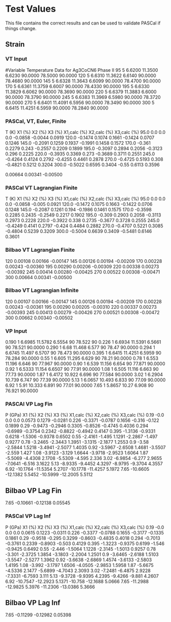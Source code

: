 # Test Values

This file contains the correct results and can be used to validate PASCal if things change.

## Strain

### VT Input 
#Variable Temperature Data for Ag3CoCN6 Phase II
95      5       6.6200  11.3500 6.6230  90.0000 78.5000 90.0000
120     5       6.6310  11.3622 6.6140  90.0000 78.4680 90.0000
145     5       6.6328  11.3643 6.6099  90.0000 78.4700 90.0000
170     5       6.6361  11.3759 6.6007  90.0000 78.4330 90.0000
195     5       6.6330  11.3829 6.6062  90.0000 78.3690 90.0000
220     5       6.6379  11.3883 6.6000  90.0000 78.3790 90.0000
245     5       6.6383  11.3969 6.5980  90.0000 78.3720 90.0000
270     5       6.6401  11.4091 6.5956  90.0000 78.3490 90.0000
300     5       6.6415  11.4251 6.5959  90.0000 78.2840 90.0000
                  
### PASCal, VT, Euler, Finite
T (K)	X1 (%)	X2 (%)	X3 (%)	X1,calc (%)	X2,calc (%)	X3,calc (%)
95.0	0.0	0.0	0.0	-0.0858	-0.0044	0.0919
120.0	-0.1474	0.1074	0.1661	-0.1424	0.0707	0.1246
145.0	-0.2091	0.1259	0.1937	-0.1991	0.1458	0.1572
170.0	-0.361	0.2279	0.243	-0.2557	0.2209	0.1899
195.0	-0.3097	0.2894	0.2056	-0.3123	0.296	0.2225
220.0	-0.3935	0.3369	0.273	-0.3689	0.3711	0.2551
245.0	-0.4264	0.4124	0.2792	-0.4255	0.4461	0.2878
270.0	-0.4725	0.5193	0.308	-0.4821	0.5212	0.3204
300.0	-0.5022	0.6595	0.3404	-0.55	0.6113	0.3596

0.00664 0.00341 -0.00500

### PASCal VT Lagrangian Finite

T (K)	X1 (%)	X2 (%)	X3 (%)	X1,calc (%)	X2,calc (%)	X3,calc (%)
95.0	0.0	0.0	0.0	-0.0858	-0.005	0.0921
120.0	-0.1472	0.1075	0.1663	-0.1422	0.0706	0.1248
145.0	-0.2087	0.1261	0.194	-0.1986	0.1461	0.1575
170.0	-0.3598	0.2285	0.2435	-0.2549	0.2217	0.1902
195.0	-0.309	0.2903	0.2058	-0.3113	0.2973	0.2228
220.0	-0.3922	0.338	0.2735	-0.3677	0.3728	0.2555
245.0	-0.4249	0.4141	0.2797	-0.424	0.4484	0.2882
270.0	-0.4707	0.5221	0.3085	-0.4804	0.5239	0.3209
300.0	-0.5004	0.6639	0.3409	-0.5481	0.6146	0.3601


### Bilbao VT Lagrangian Finite
120 0.00108 0.00166 -0.00147
145 0.00126 0.00194 -0.00209
170 0.00228 0.00243 -0.00360
195 0.00290 0.00206 -0.00309
220 0.00338 0.00273 -0.00392
245 0.00414 0.00280 -0.00425
270 0.00522 0.00308 -0.00471
300 0.00664 0.00341 -0.00500

### Bilbao VT Lagrangian Infinite
120 0.00107 0.00166 -0.00147
145 0.00126 0.00194 -0.00209
170 0.00228 0.00243 -0.00361
195 0.00290 0.00205 -0.00310
220 0.00337 0.00273 -0.00393
245 0.00413 0.00279 -0.00426
270 0.00521 0.00308 -0.00472
300 0.00662 0.00340 -0.00502

### VP Input
0.190	1	6.6985	11.5782	6.5554	90	78.522	90
0.226	1	6.6934	11.5391	6.5661	90	78.521	90.0000
0.290	1	6.68	11.468	6.577	90	78.47	90.0000
0.294	1	6.6745	11.497	6.5707	90	78.473	90.0000
0.395	1	6.6415	11.4251	6.5959	90	78.284	90.0000
0.55	1	6.605	11.295	6.629	90	78.21	90.0000
0.78	1	6.553	11.196	6.646	90	77.967	90.0000
0.90	1	6.539	11.156	6.654	90	77.871	90.0000
0.92	1	6.5333	11.154	6.6507	90	77.91	90.0000
1.08	1	6.505	11.116	6.663	90	77.73	90.0000
1.87	1	6.4172	10.922	6.696	90	77.584	90.0000
3.02	1	6.2904	10.739	6.747	90	77.39	90.0000
5.13	1	6.0657	10.493	6.833	90	77.09	90.0000
6.92	1	5.91	10.333	6.891	90	77.01	90.0000
7.65	1	5.8657	10.27	6.908	90	76.921	90.0000

### PASCAl VP Lag Fin
P (GPa)	X1 (%)	X2 (%)	X3 (%)	X1,calc (%)	X2,calc (%)	X3,calc (%)
0.19	-0.0	0.0	0.0	0.0573	0.1279	-0.0281
0.226	-0.3371	-0.0787	0.1656	-0.316	-0.122	0.1899
0.29	-0.9473	-0.2946	0.3305	-0.8526	-0.4745	0.4036
0.294	-0.6989	-0.3754	0.2342	-0.8822	-0.4942	0.4147
0.395	-1.3136	-0.9331	0.6218	-1.5306	-0.9378	0.6502
0.55	-2.4161	-1.495	1.1291	-2.2867	-1.497	0.9277
0.78	-3.2465	-2.3443	1.3951	-3.1315	-2.1877	1.2553
0.9	-3.58	-2.5844	1.5218	-3.4941	-2.5077	1.4035
0.92	-3.5967	-2.6508	1.4681	-3.5507	-2.559	1.427
1.08	-3.9123	-3.129	1.6644	-3.9718	-2.9523	1.6064
1.87	-5.5069	-4.4308	2.1708	-5.5309	-4.595	2.336
3.02	-6.9854	-6.277	2.9655	-7.0641	-6.516	3.1622
5.13	-8.9335	-9.4452	4.3297	-8.9795	-9.3704	4.3557
6.92	-10.1764	-11.5354	5.2707	-10.1778	-11.4257	5.1972
7.65	-10.6605	-12.1382	5.5452	-10.5999	-12.2005	5.5112

## Bilbao VP Lag Fin
7.65 -0.10661 -0.12138 0.05545


### PASCal VP Lag Inf
P (GPa)	X1 (%)	X2 (%)	X3 (%)	X1,calc (%)	X2,calc (%)	X3,calc (%)
0.19	-0.0	0.0	0.0	0.0615	0.1223	-0.0311
0.226	-0.3377	-0.0788	0.1655	-0.3177	-0.1335	0.1861
0.29	-0.9518	-0.295	0.3299	-0.8603	-0.4835	0.4018
0.294	-0.7013	-0.3761	0.2339	-0.8903	-0.503	0.4129
0.395	-1.3223	-0.9375	0.6199	-1.546	-0.9425	0.6492
0.55	-2.446	-1.5064	1.1228	-2.3145	-1.5013	0.9257
0.78	-3.301	-2.3725	1.3854	-3.1803	-2.2004	1.2501
0.9	-3.6465	-2.6188	1.5103	-3.5547	-2.5277	1.3962
0.92	-3.6638	-2.6869	1.4574	-3.6133	-2.5803	1.4195
1.08	-3.992	-3.1797	1.6506	-4.0505	-2.9853	1.5958
1.87	-5.6675	-4.5336	2.1477	-5.6899	-4.7043	2.3093
3.02	-7.2481	-6.4875	2.9228	-7.3331	-6.7593	3.111
5.13	-9.3728	-9.9395	4.2395	-9.4266	-9.881	4.2607
6.92	-10.7547	-12.2923	5.1371	-10.758	-12.1688	5.0666
7.65	-11.2988	-12.9825	5.3976	-11.2306	-13.0386	5.3666


## Bilbao VP Lag Inf
7.65 -0.11299 -0.12982 0.05398